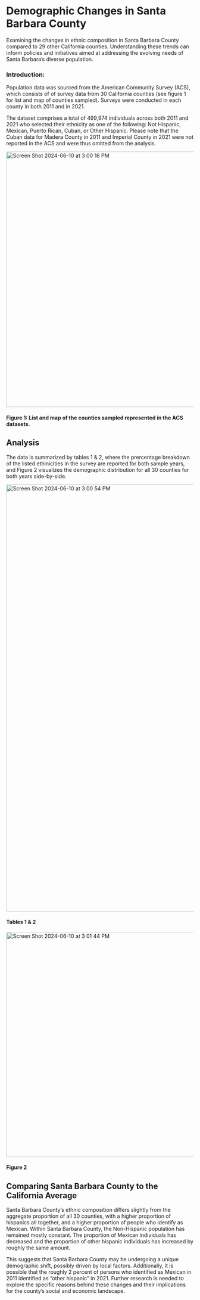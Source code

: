  # Demographic Changes in Santa Barbara County


Examining the changes in ethnic composition in Santa Barbara County compared to 29 other California counties.
Understanding these trends can inform policies and initiatives aimed at addressing the evolving needs of Santa Barbara’s diverse population.


### Introduction:

Population data was sourced from the American Community Survey (ACS), which consists of of survey data from 30 California counties (see figure 1 for list and map of counties sampled). Surveys were conducted in each county in both 2011 and in 2021. 

The dataset comprises a total of 499,974 individuals across both 2011 and 2021 who selected their ethnicity as one of the following: Not Hispanic, Mexican, Puerto Rican, Cuban, or Other Hispanic. Please note that the Cuban data for Madera County in 2011 and Imperial County in 2021 were not reported in the ACS and were thus omitted from the analysis.


<img width="686" alt="Screen Shot 2024-06-10 at 3 00 16 PM" src="https://github.com/camilledamore/Santa-Barbara-Demographic-Changes/assets/157072047/f092f61f-a130-4434-a917-1da5033ed885">

#### Figure 1:  List and map of the counties sampled represented in the ACS datasets. 



## Analysis 

The data is summarized by tables 1 & 2, where the prercentage breakdown of the listed ethinicities in the survey are reported for both sample years, and Figure 2 visualizes the demographic distribution for all 30 counties for both years side-by-side.

<img width="1147" alt="Screen Shot 2024-06-10 at 3 00 54 PM" src="https://github.com/camilledamore/Santa-Barbara-Demographic-Changes/assets/157072047/3dca64a9-37cd-4a54-8007-5d6b38e24bea">

#### Tables 1 & 2



<img width="604" alt="Screen Shot 2024-06-10 at 3 01 44 PM" src="https://github.com/camilledamore/Santa-Barbara-Demographic-Changes/assets/157072047/45f408da-52e7-4245-83f5-5818261a5e57">

#### Figure 2


## Comparing Santa Barbara County to the California Average

Santa Barbara County’s ethnic composition differs slightly from the aggregate proportion of all 30 counties, with a higher proportion of hispanics all together, and a higher proportion of people who identify as Mexican. Within Santa Barbara County, the Non-Hispanic population has remained mostly constant. The proportion of Mexican individuals has decreased and the proportion of other hispanic individuals has increased by roughly the same amount.

This suggests that Santa Barbara County may be undergoing a unique demographic shift, possibly driven by local factors. Additionally, it is possible that the roughly 2 percent of persons who identified as Mexican in 2011 identified as “other hispanic” in 2021. Further research is needed to explore the specific reasons behind these changes and their implications for the county’s social and economic landscape.

